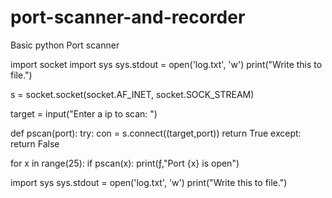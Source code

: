 # port-scanner-and-recorder
Basic python Port scanner


import socket
import sys
sys.stdout = open('log.txt', 'w')
print("Write this to file.")

s = socket.socket(socket.AF_INET, socket.SOCK_STREAM)

target = input("Enter a ip to scan: ")

def pscan(port):
    try:
        con = s.connect((target,port))
        return True
    except:
        return False

for x in range(25):
    if pscan(x):
        print(ƒ,"Port {x} is open")

import sys
sys.stdout = open('log.txt', 'w')
print("Write this to file.")

